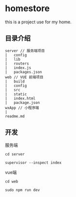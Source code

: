 # homestore

this is a project use for my home.

## 目录介绍
```
server // 服务端项目
|   config
|   lib
|   routers
|   index.js
|   packages.json
web // VUE 前端项目
|   build
|   config
|   src
|   static
|   index.html
|   package.json
wxApp // 小程序端
|
readme.md
```

## 开发

服务端
```
cd server

supervisor --inspect index
```

vue端
```
cd web

sudo npm run dev
```